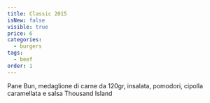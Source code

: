 ```yaml
---
title: Classic 2015
isNew: false
visible: true
price: 6
categories:
  - burgers
tags:
  - beef
order: 1
---
```


Pane Bun, medaglione di carne da 120gr, insalata, pomodori, cipolla caramellata e salsa Thousand Island
